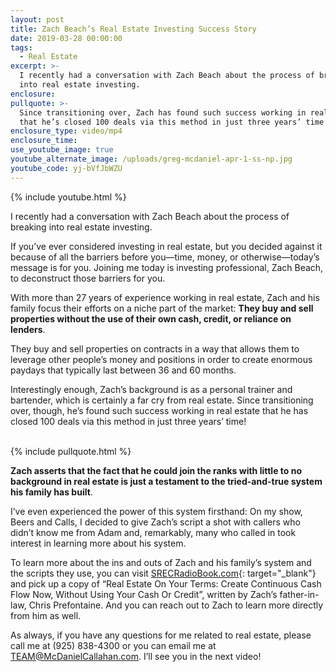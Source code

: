 ```yaml
---
layout: post
title: Zach Beach’s Real Estate Investing Success Story
date: 2019-03-28 00:00:00
tags:
  - Real Estate
excerpt: >-
  I recently had a conversation with Zach Beach about the process of breaking
  into real estate investing.
enclosure:
pullquote: >-
  Since transitioning over, Zach has found such success working in real estate
  that he’s closed 100 deals via this method in just three years’ time!
enclosure_type: video/mp4
enclosure_time:
use_youtube_image: true
youtube_alternate_image: /uploads/greg-mcdaniel-apr-1-ss-np.jpg
youtube_code: yj-bVfJbWZU
---
```


{% include youtube.html %}

I recently had a conversation with Zach Beach about the process of breaking into real estate investing.

If you’ve ever considered investing in real estate, but you decided against it because of all the barriers before you—time, money, or otherwise—today’s message is for you. Joining me today is investing professional, Zach Beach, to deconstruct those barriers for you.

With more than 27 years of experience working in real estate, Zach and his family focus their efforts on a niche part of the market: **They buy and sell properties without the use of their own cash, credit, or reliance on lenders**.

They buy and sell properties on contracts in a way that allows them to leverage other people’s money and positions in order to create enormous paydays that typically last between 36 and 60 months.

Interestingly enough, Zach’s background is as a personal trainer and bartender, which is certainly a far cry from real estate. Since transitioning over, though, he’s found such success working in real estate that he has closed 100 deals via this method in just three years’ time!<br>&nbsp;

{% include pullquote.html %}

**Zach asserts that the fact that he could join the ranks with little to no background in real estate is just a testament to the tried-and-true system his family has built**.

I’ve even experienced the power of this system firsthand: On my show, Beers and Calls, I decided to give Zach’s script a shot with callers who didn’t know me from Adam and, remarkably, many who called in took interest in learning more about his system.

To learn more about the ins and outs of Zach and his family’s system and the scripts they use, you can visit [SRECRadioBook.com](http://hugewhy-045226.pages.infusionsoft.net/?cookieUUID=fa3a943a-9c28-42c7-a370-a12dcb6eb84a){: target="_blank"} and pick up a copy of “Real Estate On Your Terms: Create Continuous Cash Flow Now, Without Using Your Cash Or Credit”, written by Zach’s father-in-law, Chris Prefontaine. And you can reach out to Zach to learn more directly from him as well.

As always, if you have any questions for me related to real estate, please call me at (925) 838-4300 or you can email me at [TEAM@McDanielCallahan.com](mailto:TEAM@McDanielCallahan.com). I’ll see you in the next video!
